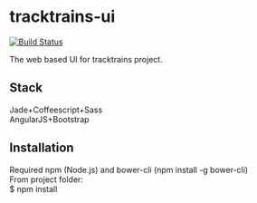 tracktrains-ui
==============
[![Build Status](https://travis-ci.org/pavelkuchin/tracktrains-ui.svg?branch=master)](https://travis-ci.org/pavelkuchin/tracktrains-ui)

The web based UI for tracktrains project.

## Stack  
Jade+Coffeescript+Sass  
AngularJS+Bootstrap  

## Installation  
Required npm (Node.js) and bower-cli (npm install -g bower-cli)  
From project folder:  
$ npm install  
